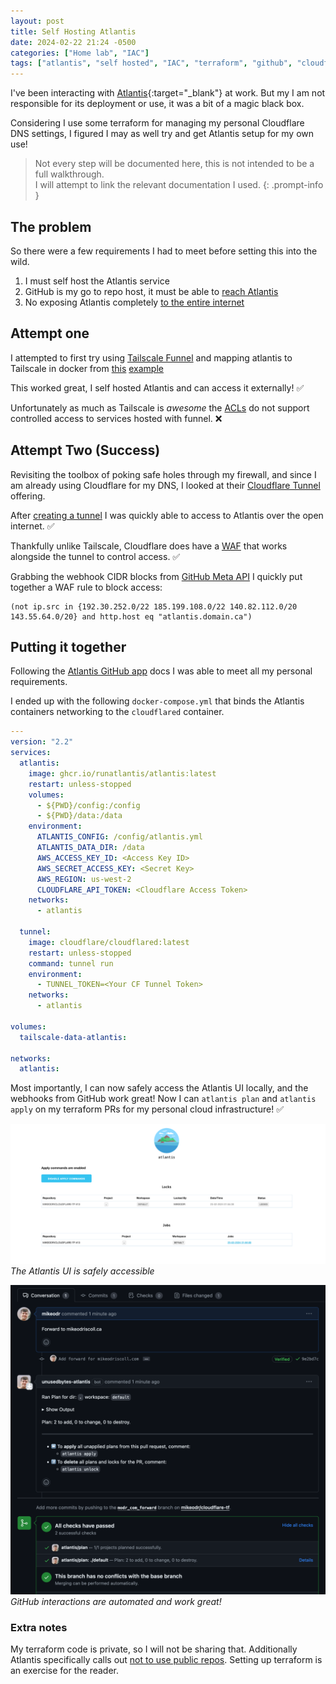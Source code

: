 ```yaml
---
layout: post
title: Self Hosting Atlantis
date: 2024-02-22 21:24 -0500
categories: ["Home lab", "IAC"]
tags: ["atlantis", "self hosted", "IAC", "terraform", "github", "cloudflare", "tunnel"]
---
```


I've been interacting with [Atlantis](https://www.runatlantis.io/){:target="_blank"}
at work. But my I am not responsible for its deployment or use,
it was a bit of a magic black box.

Considering I use some terraform for managing my personal Cloudflare DNS settings,
I figured I may as well try and get Atlantis setup for my own use!

> Not every step will be documented here, this is not intended to be a
> full walkthrough.  
> I will attempt to link the relevant documentation I used.
{: .prompt-info }

## The problem

So there were a few requirements I had to meet before setting this into the wild.

1. I must self host the Atlantis service
2. GitHub is my go to repo host, it must be able to [reach Atlantis](https://www.runatlantis.io/docs/deployment.html#routing)
3. No exposing Atlantis completely [to the entire internet](https://www.runatlantis.io/docs/security.html)

## Attempt one

I attempted to first try using [Tailscale Funnel](https://tailscale.com/kb/1223/funnel)
and mapping atlantis to Tailscale in docker from [this](https://tailscale.com/blog/docker-tailscale-guide)
[example](https://github.com/tailscale-dev/docker-guide-code-examples/blob/main/04-ts-mealie/compose.yaml)

This worked great, I self hosted Atlantis and can access it externally! ✅

Unfortunately as much as Tailscale is _awesome_ the [ACLs](https://tailscale.com/kb/1018/acls)
do not support controlled access to services hosted with funnel. ❌

## Attempt Two (Success)

Revisiting the toolbox of poking safe holes through my firewall, and since
I am already using Cloudflare for my DNS, I looked at their [Cloudflare Tunnel](https://developers.cloudflare.com/cloudflare-one/connections/connect-networks/)
offering.

After [creating a tunnel](https://developers.cloudflare.com/cloudflare-one/connections/connect-networks/get-started/create-remote-tunnel/)
I was quickly able to access to Atlantis over the open internet. ✅

Thankfully unlike Tailscale, Cloudflare does have a [WAF](https://developers.cloudflare.com/waf/custom-rules/)
that works alongside the tunnel to control access. ✅

Grabbing the webhook CIDR blocks from [GitHub Meta API](https://api.github.com/meta)
I quickly put together a WAF rule to block access:

```plaintext
(not ip.src in {192.30.252.0/22 185.199.108.0/22 140.82.112.0/20 143.55.64.0/20} and http.host eq "atlantis.domain.ca")
```

## Putting it together

Following
the [Atlantis GitHub app](https://www.runatlantis.io/docs/access-credentials.html#github-app)
docs I was able to meet all my personal requirements.

I ended up with the following `docker-compose.yml` that binds
the Atlantis containers networking to the `cloudflared` container.

```yaml
---
version: "2.2"
services:
  atlantis:
    image: ghcr.io/runatlantis/atlantis:latest
    restart: unless-stopped
    volumes:
      - ${PWD}/config:/config
      - ${PWD}/data:/data
    environment:
      ATLANTIS_CONFIG: /config/atlantis.yml
      ATLANTIS_DATA_DIR: /data
      AWS_ACCESS_KEY_ID: <Access Key ID>
      AWS_SECRET_ACCESS_KEY: <Secret Key>
      AWS_REGION: us-west-2
      CLOUDFLARE_API_TOKEN: <Cloudflare Access Token>
    networks:
      - atlantis

  tunnel:
    image: cloudflare/cloudflared:latest
    restart: unless-stopped
    command: tunnel run
    environment:
      - TUNNEL_TOKEN=<Your CF Tunnel Token>
    networks:
      - atlantis

volumes:
  tailscale-data-atlantis:

networks:
  atlantis:
```

Most importantly, I can now safely access the Atlantis UI locally, and
the webhooks from GitHub work great!
Now I can `atlantis plan` and `atlantis apply` on my terraform PRs for my
personal cloud infrastructure! ✅

![Atlantis](assets/img/atlantis-jobs.png)
_The Atlantis UI is safely accessible_

![GitHub](assets/img/github-atlantis.png)
_GitHub interactions are automated and work great!_

### Extra notes

My terraform code is private, so I will not be sharing that.
Additionally Atlantis specifically calls out [not to use public repos](https://www.runatlantis.io/docs/security.html#don-t-use-on-public-repos).
Setting up terraform is an exercise for the reader.
